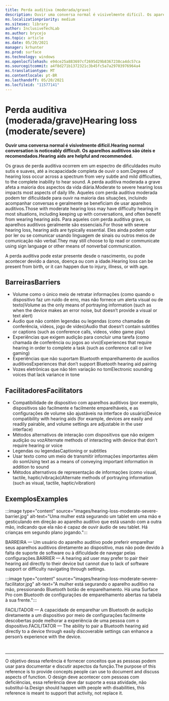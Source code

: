 ```yaml
---
title: Perda auditiva (moderada/grave)
description: Ouvir uma conversa normal é visivelmente difícil. Os aparelhos auditivos são úteis e recomendados
ms.localizationpriority: medium
ms.sitesec: library
author: InclusiveTechLab
ms.author: brycejo
ms.topic: article
ms.date: 05/20/2021
manager: krhunter
ms.prod: surface
ms.technology: windows
ms.openlocfilehash: e94ce25a883697cf2695d29b8367238ca4dc57ca
ms.sourcegitcommit: a4f8d271b1372321c3b45fc5a7a29703976964a4
ms.translationtype: MT
ms.contentlocale: pt-BR
ms.lasthandoff: 05/20/2021
ms.locfileid: "11577141"
---
```

# <a name="hearing-loss-moderatesevere"></a><span data-ttu-id="436c8-104">Perda auditiva (moderada/grave)</span><span class="sxs-lookup"><span data-stu-id="436c8-104">Hearing loss (moderate/severe)</span></span>

**<span data-ttu-id="436c8-105">Ouvir uma conversa normal é visivelmente difícil.</span><span class="sxs-lookup"><span data-stu-id="436c8-105">Hearing normal conversation is noticeably difficult.</span></span> <span data-ttu-id="436c8-106">Os aparelhos auditivos são úteis e recomendados.</span><span class="sxs-lookup"><span data-stu-id="436c8-106">Hearing aids are helpful and recommended.</span></span>**

<span data-ttu-id="436c8-107">Os graus de perda auditiva ocorrem em um espectro de dificuldades muito sutis e suaves, até a incapacidade completa de ouvir o som.</span><span class="sxs-lookup"><span data-stu-id="436c8-107">Degrees of hearing loss occur across a spectrum from very subtle and mild difficulties, to the complete inability to hear sound.</span></span> <span data-ttu-id="436c8-108">A perda auditiva moderada a grave afeta a maioria dos aspectos da vida diária.</span><span class="sxs-lookup"><span data-stu-id="436c8-108">Moderate to severe hearing loss impacts most aspects of daily life.</span></span> <span data-ttu-id="436c8-109">Aqueles com perda auditiva moderada podem ter dificuldade para ouvir na maioria das situações, incluindo acompanhar conversas e geralmente se beneficiam de usar aparelhos auditivos.</span><span class="sxs-lookup"><span data-stu-id="436c8-109">Those with moderate hearing loss may have difficulty hearing in most situations, including keeping up with conversations, and often benefit from wearing hearing aids.</span></span> <span data-ttu-id="436c8-110">Para aqueles com perda auditiva grave, os aparelhos auditivos geralmente são essenciais.</span><span class="sxs-lookup"><span data-stu-id="436c8-110">For those with severe hearing loss, hearing aids are typically essential.</span></span> <span data-ttu-id="436c8-111">Eles ainda podem optar por ler ou se comunicar usando linguagem de sinais ou outros meios de comunicação não verbal.</span><span class="sxs-lookup"><span data-stu-id="436c8-111">They may still choose to lip read or communicate using sign language or other means of nonverbal communication.</span></span>

<span data-ttu-id="436c8-112">A perda auditiva pode estar presente desde o nascimento, ou pode acontecer devido a danos, doença ou com a idade.</span><span class="sxs-lookup"><span data-stu-id="436c8-112">Hearing loss can be present from birth, or it can happen due to injury, illness, or with age.</span></span>

## <a name="barriers"></a><span data-ttu-id="436c8-113">Barreiras</span><span class="sxs-lookup"><span data-stu-id="436c8-113">Barriers</span></span>
* <span data-ttu-id="436c8-114">Volume como o único meio de retratar informações (como quando o dispositivo faz um ruído de erro, mas não fornece um alerta visual ou de texto)</span><span class="sxs-lookup"><span data-stu-id="436c8-114">Volume as the only means of portraying information (such as when the device makes an error noise, but doesn’t provide a visual or text alert)</span></span>
* <span data-ttu-id="436c8-115">Áudio que não contém legendas ou legendas (como chamadas de conferência, vídeos, jogo de vídeo)</span><span class="sxs-lookup"><span data-stu-id="436c8-115">Audio that doesn’t contain subtitles or captions (such as conference calls, videos, video game play)</span></span>
* <span data-ttu-id="436c8-116">Experiências que exigem audição para concluir uma tarefa (como chamada de conferência ou jogos ao vivo)</span><span class="sxs-lookup"><span data-stu-id="436c8-116">Experiences that require hearing in order to complete a task (such as conference call or live gaming)</span></span>
* <span data-ttu-id="436c8-117">Experiências que não suportam Bluetooth emparelhamento de auxílios auditivos</span><span class="sxs-lookup"><span data-stu-id="436c8-117">Experiences that don’t support Bluetooth hearing aid pairing</span></span>
* <span data-ttu-id="436c8-118">Vozes eletrônicas que não têm variação no tom</span><span class="sxs-lookup"><span data-stu-id="436c8-118">Electronic sounding voices that lack variance in tone</span></span>

## <a name="facilitators"></a><span data-ttu-id="436c8-119">Facilitadores</span><span class="sxs-lookup"><span data-stu-id="436c8-119">Facilitators</span></span>
* <span data-ttu-id="436c8-120">Compatibilidade de dispositivo com aparelhos auditivos (por exemplo, dispositivos são facilmente e facilmente emparelháveis, e as configurações de volume são ajustáveis na interface do usuário)</span><span class="sxs-lookup"><span data-stu-id="436c8-120">Device compatibility with hearing aids (for example, devices are easily and readily pairable, and volume settings are adjustable in the user interface)</span></span>
* <span data-ttu-id="436c8-121">Métodos alternativos de interação com dispositivos que não exigem audição ou voz</span><span class="sxs-lookup"><span data-stu-id="436c8-121">Alternate methods of interacting with device that don’t require hearing or voice</span></span>
* <span data-ttu-id="436c8-122">Legendas ou legendas</span><span class="sxs-lookup"><span data-stu-id="436c8-122">Captioning or subtitles</span></span>
* <span data-ttu-id="436c8-123">Usar texto como um meio de transmitir informações importantes além do som</span><span class="sxs-lookup"><span data-stu-id="436c8-123">Using text as a means of conveying important information in addition to sound</span></span>
* <span data-ttu-id="436c8-124">Métodos alternativos de representação de informações (como visual, tactile, haptic/vibração)</span><span class="sxs-lookup"><span data-stu-id="436c8-124">Alternate methods of portraying information (such as visual, tactile, haptic/vibration)</span></span>

## <a name="examples"></a><span data-ttu-id="436c8-125">Exemplos</span><span class="sxs-lookup"><span data-stu-id="436c8-125">Examples</span></span>

:::image type="content" source="images/hearing-loss-moderate-severe-barrier.jpg" alt-text="Uma mulher está segurando um tablet em uma mão e gesticulando em direção ao aparelho auditivo que está usando com a outra mão, indicando que ela não é capaz de ouvir áudio de seu tablet. Há crianças em segundo plano jogando.":::

<span data-ttu-id="436c8-128">BARREIRA — Um usuário do aparelho auditivo pode preferir emparelhar seus aparelhos auditivos diretamente ao dispositivo, mas não pode devido à falta de suporte de software ou à dificuldade de navegar pelas configurações.</span><span class="sxs-lookup"><span data-stu-id="436c8-128">BARRIER — A hearing aid user may prefer to pair their hearing aid directly to their device but cannot due to lack of software support or difficulty navigating through settings.</span></span> 

:::image type="content" source="images/hearing-loss-moderate-severe-facilitator.jpg" alt-text="A mulher está segurando o aparelho auditivo na mão, pressionando Bluetooth botão de emparelhamento. Há uma Surface Pro com Bluetooth de configurações de emparelhamento abertas na tabela à sua frente.":::

<span data-ttu-id="436c8-131">FACILITADOR — A capacidade de emparelhar um Bluetooth de audição diretamente a um dispositivo por meio de configurações facilmente descobertas pode melhorar a experiência de uma pessoa com o dispositivo.</span><span class="sxs-lookup"><span data-stu-id="436c8-131">FACILITATOR — The ability to pair a Bluetooth hearing aid directly to a device through easily discoverable settings can enhance a person’s experience with the device.</span></span> 


&nbsp;

[comment]: # (Instrução Footer)
___
<span data-ttu-id="436c8-133">O objetivo dessa referência é fornecer conceitos que as pessoas podem usar para documentar e discutir aspectos da função.</span><span class="sxs-lookup"><span data-stu-id="436c8-133">The purpose of this reference is to provide concepts people can use to document and discuss aspects of function.</span></span> <span data-ttu-id="436c8-134">O design deve acontecer com pessoas com deficiências, essa referência deve dar suporte a essa atividade, não substituí-la.</span><span class="sxs-lookup"><span data-stu-id="436c8-134">Design should happen with people with disabilities, this reference is meant to support that activity, not replace it.</span></span> 